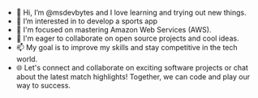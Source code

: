 - 👋 Hi, I’m @msdevbytes and I love learning and trying out new things.
- 👀 I’m interested in to develop a sports app
- 🌱 I'm focused on mastering Amazon Web Services (AWS).
- 💞️ I'm eager to collaborate on open source projects and cool ideas.
- 📫 My goal is to improve my skills and stay competitive in the tech world.
- 🌐 Let's connect and collaborate on exciting software projects or chat about the latest match highlights! Together, we can code and play our way to success.

<!---
msdevbytes/msdevbytes is a ✨ special ✨ repository because its `README.md` (this file) appears on your GitHub profile.
You can click the Preview link to take a look at your changes.
--->
